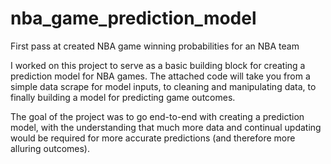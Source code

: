 # nba_game_prediction_model
First pass at created NBA game winning probabilities for an NBA team
 
I worked on this project to serve as a basic building block for creating a prediction model for NBA games. The attached code will take you from a simple data scrape for model inputs, to cleaning and manipulating data, to finally building a model for predicting game outcomes.

The goal of the project was to go end-to-end with creating a prediction model, with the understanding that much more data and continual updating would be required for more accurate predictions (and therefore more alluring outcomes).
